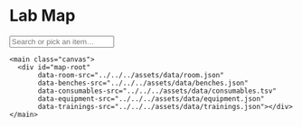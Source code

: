# Lab Map

<link rel="stylesheet" href="../css/lab_map.css">

<div id="lab-app">
  <div class="topbar centered">
    <input id="search-box" class="map-search-bar" list="item-list" type="text" placeholder="Search or pick an item…" />
    <datalist id="item-list"></datalist>
    <aside class="right-rail" id="details-panel"></aside>
  </div>

  <div class="body">

    <main class="canvas">
      <div id="map-root"
           data-room-src="../../../assets/data/room.json"
           data-benches-src="../../../assets/data/benches.json"
           data-consumables-src="../../../assets/data/consumables.tsv"
           data-equipment-src="../../../assets/data/equipment.json"
           data-trainings-src="../../../assets/data/trainings.json"></div>
    </main>

  </div>

</div>

<script type="module">
  import * as Bus from '../js/bus.js';
  import { loadAll } from '../js/data.js';
  import { renderMap } from '../js/map.js';
  import { wireUI } from '../js/ui.js';
  import { initSearch } from '../js/search.js';
  import '../js/highlight.js';

  (async () => {
    const root = document.getElementById('map-root');
    const paths = {
      room: root.dataset.roomSrc,
      benches: root.dataset.benchesSrc,
      consumables: root.dataset.consumablesSrc,
      equipment: root.dataset.equipmentSrc,
      trainings: root.dataset.trainingsSrc
    };
    const data = await loadAll(paths);
    renderMap(root, data);
    wireUI(data);
    initSearch(data);
    Bus.emit('ready', data);
  })();
</script>
